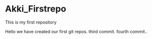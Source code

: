 # Akki_Firstrepo
This is my first repository

Hello we have created our first git repos.
third commit.
fourth commit..
